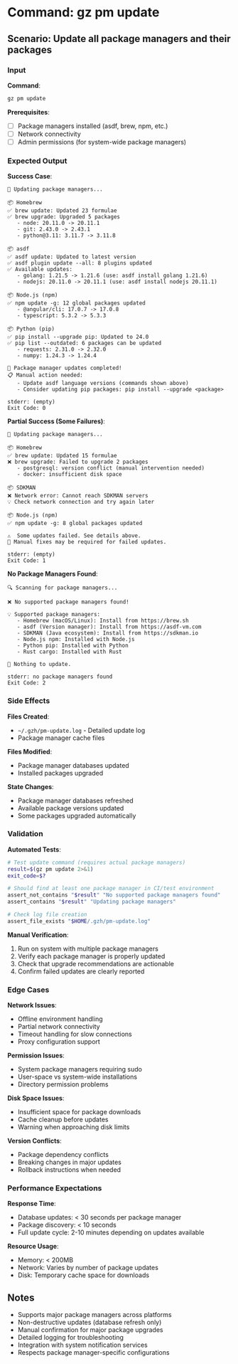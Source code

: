# Command: gz pm update

## Scenario: Update all package managers and their packages

### Input

**Command**:
```bash
gz pm update
```

**Prerequisites**:

- [ ] Package managers installed (asdf, brew, npm, etc.)
- [ ] Network connectivity
- [ ] Admin permissions (for system-wide package managers)

### Expected Output

**Success Case**:
```text
🔄 Updating package managers...

📦 Homebrew
✅ brew update: Updated 23 formulae
✅ brew upgrade: Upgraded 5 packages
   - node: 20.11.0 -> 20.11.1
   - git: 2.43.0 -> 2.43.1
   - python@3.11: 3.11.7 -> 3.11.8

📦 asdf
✅ asdf update: Updated to latest version
✅ asdf plugin update --all: 8 plugins updated
✅ Available updates:
   - golang: 1.21.5 -> 1.21.6 (use: asdf install golang 1.21.6)
   - nodejs: 20.11.0 -> 20.11.1 (use: asdf install nodejs 20.11.1)

📦 Node.js (npm)
✅ npm update -g: 12 global packages updated
   - @angular/cli: 17.0.7 -> 17.0.8
   - typescript: 5.3.2 -> 5.3.3

📦 Python (pip)
✅ pip install --upgrade pip: Updated to 24.0
✅ pip list --outdated: 6 packages can be updated
   - requests: 2.31.0 -> 2.32.0
   - numpy: 1.24.3 -> 1.24.4

🎉 Package manager updates completed!
📋 Manual action needed:
   - Update asdf language versions (commands shown above)
   - Consider updating pip packages: pip install --upgrade <package>

stderr: (empty)
Exit Code: 0
```

**Partial Success (Some Failures)**:
```text
🔄 Updating package managers...

📦 Homebrew
✅ brew update: Updated 15 formulae
❌ brew upgrade: Failed to upgrade 2 packages
   - postgresql: version conflict (manual intervention needed)
   - docker: insufficient disk space

📦 SDKMAN
❌ Network error: Cannot reach SDKMAN servers
💡 Check network connection and try again later

📦 Node.js (npm)
✅ npm update -g: 8 global packages updated

⚠️  Some updates failed. See details above.
🔧 Manual fixes may be required for failed updates.

stderr: (empty)
Exit Code: 1
```

**No Package Managers Found**:
```text
🔍 Scanning for package managers...

❌ No supported package managers found!

💡 Supported package managers:
   - Homebrew (macOS/Linux): Install from https://brew.sh
   - asdf (Version manager): Install from https://asdf-vm.com
   - SDKMAN (Java ecosystem): Install from https://sdkman.io
   - Node.js npm: Installed with Node.js
   - Python pip: Installed with Python
   - Rust cargo: Installed with Rust

🚫 Nothing to update.

stderr: no package managers found
Exit Code: 2
```

### Side Effects

**Files Created**:
- `~/.gzh/pm-update.log` - Detailed update log
- Package manager cache files

**Files Modified**:
- Package manager databases updated
- Installed packages upgraded

**State Changes**:
- Package manager databases refreshed
- Available package versions updated
- Some packages upgraded automatically

### Validation

**Automated Tests**:
```bash
# Test update command (requires actual package managers)
result=$(gz pm update 2>&1)
exit_code=$?

# Should find at least one package manager in CI/test environment
assert_not_contains "$result" "No supported package managers found"
assert_contains "$result" "Updating package managers"

# Check log file creation
assert_file_exists "$HOME/.gzh/pm-update.log"
```

**Manual Verification**:
1. Run on system with multiple package managers
2. Verify each package manager is properly updated
3. Check that upgrade recommendations are actionable
4. Confirm failed updates are clearly reported

### Edge Cases

**Network Issues**:
- Offline environment handling
- Partial network connectivity
- Timeout handling for slow connections
- Proxy configuration support

**Permission Issues**:
- System package managers requiring sudo
- User-space vs system-wide installations
- Directory permission problems

**Disk Space Issues**:
- Insufficient space for package downloads
- Cache cleanup before updates
- Warning when approaching disk limits

**Version Conflicts**:
- Package dependency conflicts
- Breaking changes in major updates
- Rollback instructions when needed

### Performance Expectations

**Response Time**:
- Database updates: < 30 seconds per package manager
- Package discovery: < 10 seconds
- Full update cycle: 2-10 minutes depending on updates available

**Resource Usage**:
- Memory: < 200MB
- Network: Varies by number of package updates
- Disk: Temporary cache space for downloads

## Notes

- Supports major package managers across platforms
- Non-destructive updates (database refresh only)
- Manual confirmation for major package upgrades
- Detailed logging for troubleshooting
- Integration with system notification services
- Respects package manager-specific configurations
